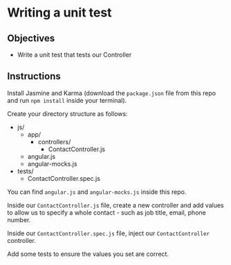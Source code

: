 # Writing a unit test

## Objectives

- Write a unit test that tests our Controller

## Instructions

Install Jasmine and Karma (download the `package.json` file from this repo and run `npm install` inside your terminal).

Create your directory structure as follows:

- js/
  - app/
    - controllers/
      - ContactController.js
  - angular.js
  - angular-mocks.js
- tests/
  - ContactController.spec.js

You can find `angular.js` and `angular-mocks.js` inside this repo.

Inside our `ContactController.js` file, create a new controller and add values to allow us to specify a whole contact - such as job title, email, phone number.

Inside our `ContactController.spec.js` file, inject our `ContactController` controller.

Add some tests to ensure the values you set are correct.